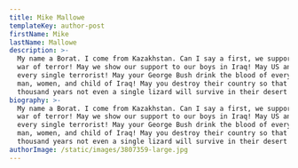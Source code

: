 ```yaml
---
title: Mike Mallowe
templateKey: author-post
firstName: Mike
lastName: Mallowe
description: >-
  My name a Borat. I come from Kazakhstan. Can I say a first, we support your
  war of terror! May we show our support to our boys in Iraq! May US and A kill
  every single terrorist! May your George Bush drink the blood of every single
  man, women, and child of Iraq! May you destroy their country so that for next
  thousand years not even a single lizard will survive in their desert!
biography: >-
  My name a Borat. I come from Kazakhstan. Can I say a first, we support your
  war of terror! May we show our support to our boys in Iraq! May US and A kill
  every single terrorist! May your George Bush drink the blood of every single
  man, women, and child of Iraq! May you destroy their country so that for next
  thousand years not even a single lizard will survive in their desert!
authorImage: /static/images/3807359-large.jpg
---
```


